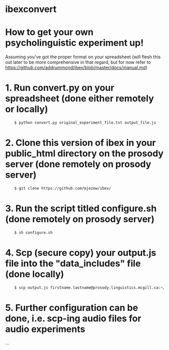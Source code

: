 # ibexconvert

# How to get your own psycholinguistic experiment up!
Assuming you've got the proper format on your spreadsheet (will flesh this out later to be more comprehensive in that regard, but for now refer to https://github.com/addrummond/ibex/blob/master/docs/manual.md)

# 1. Run convert.py on your spreadsheet (done either remotely or locally)

``` sh
    $ python convert.py original_experiment_file.txt output_file.js 
```

# 2. Clone this version of ibex in your public_html directory on the prosody server (done remotely on prosody server)

``` sh
    $ git clone https://github.com/mjezew/ibex/
```

# 3. Run the script titled configure.sh (done remotely on prosody server)

``` sh
    $ sh configure.sh
```

# 4. Scp (secure copy) your output.js file into the "data_includes" file (done locally)

``` sh
    $ scp output.js firstname.lastname@prosody.linguistics.mcgill.ca:~/public_html/ibexexperiment/data_includes
```

# 5. Further configuration can be done, i.e. scp-ing audio files for audio experiments
...


